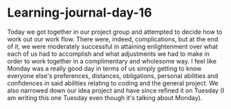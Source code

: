 # Learning-journal-day-16

Today we got together in our project group and attempted to decide how to work out our work flow. There were, indeed, complications, but at the end of it, we were moderately successful in attaining enlightenment over what each of us had to accomplish and what adjustments we had to make in order to work together in a complimentary and wholesome way. I feel like Monday was a really good day in terms of us simply getting to know everyone else's preferences, distances, obligations, personal abilities and confidences in said abilities relating to coding and the general project. We also narrowed down our idea project and have since refined it on Tuesday (I am writing this one Tuesday even though it's talking about Monday).
